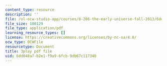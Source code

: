 ```yaml
---
content_type: resource
description: ''
file: /ol-ocw-studio-app/courses/8-286-the-early-universe-fall-2013/6dd048a7b2e1f9a96fcb9db67c117340_eUYIcR1VGns.pdf
file_size: 100129
file_type: application/pdf
learning_resource_types: []
license: https://creativecommons.org/licenses/by-nc-sa/4.0/
ocw_type: OCWFile
resourcetype: Document
title: 3play pdf file
uid: 6dd048a7-b2e1-f9a9-6fcb-9db67c117340
---
```

